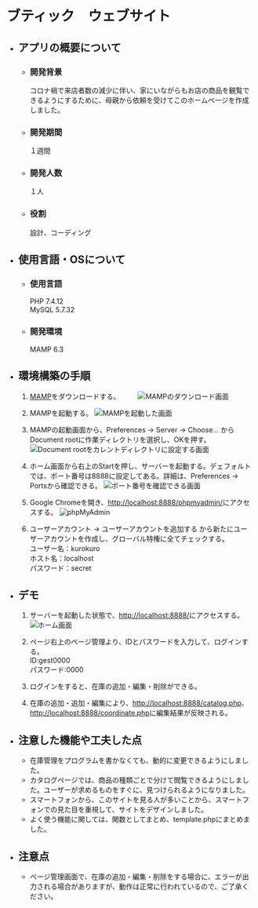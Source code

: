 # ブティック　ウェブサイト
- ## アプリの概要について  
    - ### __開発背景__　　
        コロナ禍で来店者数の減少に伴い、家にいながらもお店の商品を観覧できるようにするために、母親から依頼を受けてこのホームページを作成しました。
    - ### __開発期間__
        １週間
    - ### __開発人数__  
        １人
    - ### __役割__
        設計、コーディング

- ## 使用言語・OSについて  
    - ### __使用言語__
        PHP 7.4.12  
        MySQL 5.7.32
    - ### __開発環境__
        MAMP 6.3

- ## 環境構築の手順  
    1. [MAMP](https://www.mamp.info/de/downloads/)をダウンロードする。  　　
    ![MAMPのダウンロード画面](https://dl.dropboxusercontent.com/s/w8x7xsr628gzjl4/mamp.png)

    2. MAMPを起動する。
    ![MAMPを起動した画面](https://dl.dropboxusercontent.com/s/91ka1f0bsgxczvt/startMamp.png)

    3. MAMPの起動画面から、Preferences -> Server -> Choose... からDocument rootに作業ディレクトリを選択し、OKを押す。
    ![Document rootをカレントディレクトリに設定する画面](https://dl.dropboxusercontent.com/s/xkvse72e6sd79x1/setMamp.png)

    4. ホーム画面から右上のStartを押し、サーバーを起動する。デェフォルトでは、ポート番号は8888に設定してある。詳細は、Preferences -> Portsから確認できる。
    ![ポート番号を確認できる画面](https://dl.dropboxusercontent.com/s/vgnjhfz2li1ktgx/Server.png)
    
    5. Google Chromeを開き、[http://localhost:8888/phpmyadmin/](http://localhost:8888/phpmyadmin/)にアクセスする。
    ![phpMyAdmin](https://dl.dropboxusercontent.com/s/yjw28eixqkdvdz6/phpmyadmin.png)

    6. ユーザーアカウント -> ユーザーアカウントを追加する から新たにユーザーアカウントを作成し、グローバル特権に全てチェックする。  
    ユーザー名：kurokuro   
    ホスト名：localhost  
    パスワード：secret

- ## デモ
    1. サーバーを起動した状態で、[http://localhost:8888/](http://localhost:8888/)にアクセスする。  
    ![ホーム画面](https://dl.dropboxusercontent.com/s/fhth4yfqy6gwf1k/index.png)  

    2. ページ右上のページ管理より、IDとパスワードを入力して、ログインする。  
    ID:gest0000  
    パスワード:0000  

    3. ログインをすると、在庫の追加・編集・削除ができる。

    4. 在庫の追加・追加・編集により、[http://localhost:8888/catalog.php](http://localhost:8888/catalog.php)、[http://localhost:8888/coordinate.php](http://localhost:8888/coordinate.php)に編集結果が反映される。

- ## 注意した機能や工夫した点  
    - 在庫管理をプログラムを書かなくても、動的に変更できるようにしました。  
    - カタログページでは、商品の種類ごとで分けて閲覧できるようにしました。ユーザーが求めるものをすぐに、見つけられるようになりました。
    - スマートフォンから、このサイトを見る人が多いことから、スマートフォンでの見た目を重視して、サイトをデザインしました。
    - よく使う機能に関しては、関数としてまとめ、template.phpにまとめました。

- ## 注意点  
    - ページ管理画面で、在庫の追加・編集・削除をする場合に、エラーが出力される場合がありますが、動作は正常に行われているので、ご了承ください。

